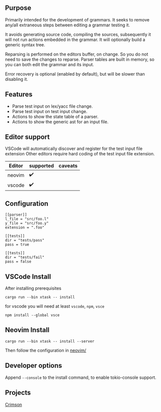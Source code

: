## Purpose

Primarily intended for the development of grammars.
It seeks to remove any/all extraneous steps between editing a grammar testing it.

It avoids generating source code, compiling the sources, subsequently it will not run actions embedded in the grammar. It will optionally build a generic syntax tree.

Reparsing is performed on the editors buffer, on change. So you do not need to save the changes to reparse. Parser tables are built in memory, so you can both edit the grammar and its input.

Error recovery is optional (enabled by default), but will be slower than disabling it.

## Features

* Parse test input on lex/yacc file change.
* Parse test input on test input change.
* Actions to show the state table of a parser.
* Actions to show the generic ast for an input file.

## Editor support

VSCode will automatically discover and register for the test input file extension
Other editors require hard coding of the test input file extension.


| Editor  | supported | caveats |
| ------- | ----------|------------------------------------------------------------- |
| neovim  | :heavy_check_mark: | |
| vscode  | :heavy_check_mark: | |

## Configuration
```
[[parser]]
l_file = "src/foo.l"
y_file = "src/foo.y"
extension = ".foo"

[[tests]]
dir = "tests/pass"
pass = true

[[tests]]
dir = "tests/fail"
pass = false
```

## VSCode Install

After installing prerequisites

```
cargo run --bin xtask -- install
```
for vscode you will need at least `vscode`, `npm`, `vsce`

```
npm install --global vsce
```

## Neovim Install

```
cargo run --bin xtask -- install --server
````
Then follow the configuration in [neovim/](neovim/README.md) 

## Developer options
Append `--console` to the install command, to enable tokio-console support. 

## Projects
[Crimson](https://github.com/ratmice/crimson)
